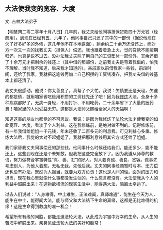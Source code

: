 ## 大法使我变的宽容、大度

文: 吉林大法弟子　　

【明慧网二零二零年十月八日】几年前，我丈夫给他同事担保贷款四十万元钱（经商用）。到现在已经有五、六年了，他同事自己只还了其中的一部份（据说他现在欠了好多好多的外债，这几年他不在本地露面），剩余约二十余万还没还上，而对方一次又一次的找我丈夫（担保人）偿还。我也跟着着急上火，觉的贷款不能按期归还，也真是说不过去。没办法我丈夫除了用自己的工资垫付一部份外，其余还借了十余万元才把剩余的钱还上（其中借的那部份，之前我丈夫是背着我借的，怕我不理解。当时我不知道，后来我才知道的）。亲戚家以前借我家一些钱，前段时间，还给了我家。我就把这笔钱再加上自己积攒的工资钱凑齐，把我丈夫借的钱基本上都还清了。

我丈夫很感动，他说：你太善良了，真帮了个大忙。我说：欠债要还是天理，欠谁的都是债，就用咱家省吃俭用积攒的工资钱先还了吧！因为我[修炼](http://www.minghui.org/mh/glossary.html#34)大法，全身十多种疾病都好了，无病一身轻，不用打针、不用吃药，二十余年省下了大量的医药费！咱家里的人也受益无穷。这都是大法师父赐给全家人的天福啊！

知道这事的朋友也都觉的不可思议。我说：是因为我修炼了[法轮大法](http://www.minghui.org/mh/glossary.html#1)才使我变的如此宽容、大度，看淡了个人利益。这在我修炼前，是绝对做不到的。记得修炼前，有一年我借给姐姐一千元钱，年末还收了二百多元的利息费。可见利益心多重。修炼大法后，我觉的太对不起姐姐了，我就把那利息钱用其它方式还给了姐姐。

我们家替我丈夫同事偿还的那些钱，他同事什么时候还给我们，能还多少，能不能还上，这些到现在还是个未知数，但我把这些完全放下了。因为我遵从师尊的教诲，努力做符合宇宙特性“真、善、忍”的好人。对人要真诚、善良、宽容。做事先考虑别人，为他人着想。无私无我，先他后我。丈夫的同事经商暂时亏本、无力偿还也没有办法。既然为人担当，就要为双方负责！这也是人间的理。面对的压力和担当，现在我心里就像什么事都没发生似的，什么怨言都没有。大法使我从个人的利益中超脱出来！在这物欲横流的现实生活中，能得遇大法，简直太幸运了。

过去人们说过：“人身难得，中土难生，正法难闻，真师难遇”，能生在今天为人，能生在中土，能得闻大法，能与师父和大法结下生命的真缘，这都是无比难得的机缘！这是生命得到救度的唯一机会！

希望所有有缘的同胞，都能走進法轮大法，从此成为宇宙中万幸的生命，从人生的苦海中解脱出来。亲身见证法轮大法的美好和超常！